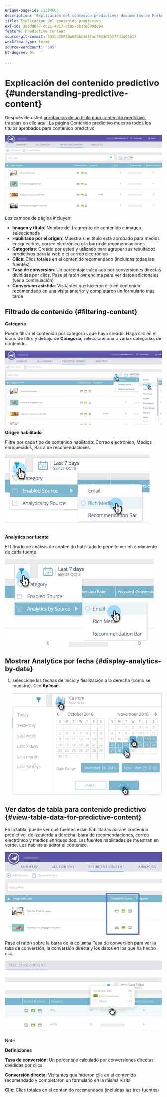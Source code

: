 ```yaml
---
unique-page-id: 11384665
description: 'Explicación del contenido predictivo: documentos de Marketo, documentación del producto'
title: Explicación del contenido predictivo
exl-id: 3a8dd077-dc21-4d17-bc85-bb32e009dd94
feature: Predictive Content
source-git-commit: 431bd258f9a68bbb9df7acf043085578d3d91b1f
workflow-type: tm+mt
source-wordcount: '305'
ht-degree: 0%

---
```


# Explicación del contenido predictivo {#understanding-predictive-content}

Después de usted [aprobación de un título para contenido predictivo](/help/marketo/product-docs/predictive-content/working-with-all-content/approve-a-title-for-predictive-content.md), trabajas en ello aquí. La página Contenido predictivo muestra todos los títulos aprobados para contenido predictivo.

![](assets/image2017-10-3-9-3a21-3a38.png)

Los campos de página incluyen:

* **Imagen y título**: Nombre del fragmento de contenido e imagen seleccionada
* **Habilitado por el origen**: Muestra si el título está aprobado para medios enriquecidos, correo electrónico o la barra de recomendaciones.
* **Categorías**: Creado por usted y utilizado para agrupar sus resultados predictivos para la web o el correo electrónico
* **Clics**: Clics totales en el contenido recomendado (incluidas todas las fuentes)
* **Tasa de conversión**: Un porcentaje calculado por conversiones directas divididas por clics. Pase el ratón por encima para ver datos adicionales (ver a continuación)
* **Conversión asistida**: Visitantes que hicieron clic en contenido recomendado en una visita anterior y completaron un formulario más tarde

## Filtrado de contenido {#filtering-content}

**Categoría**

Puede filtrar el contenido por categorías que haya creado. Haga clic en el icono de filtro y debajo de **Categoría**, seleccione una o varias categorías de contenido.

![](assets/image2017-10-3-9-3a24-3a38.png)

**Origen habilitado**

Filtre por cada tipo de contenido habilitado: Correo electrónico, Medios enriquecidos, Barra de recomendaciones.

![](assets/image2017-10-3-9-3a25-3a9.png)

**Analytics por fuente**

El filtrado de análisis de contenido habilitado le permite ver el rendimiento de cada fuente.

![](assets/image2017-10-3-9-3a25-3a34.png)

## Mostrar Analytics por fecha {#display-analytics-by-date}

1. seleccione las fechas de inicio y finalización a la derecha (como se muestra). Clic **Aplicar**.

   ![](assets/predictive-content-filter-by-date-hands.png)

## Ver datos de tabla para contenido predictivo {#view-table-data-for-predictive-content}

En la tabla, puede ver qué fuentes están habilitadas para el contenido predictivo, de izquierda a derecha: barra de recomendaciones, correo electrónico y medios enriquecidos. Las fuentes habilitadas se muestran en verde. Los habilita al editar el contenido.

![](assets/image2017-10-3-9-3a26-3a25.png)

Pase el ratón sobre la barra de la columna Tasa de conversión para ver la tasa de conversión, la conversión directa y los datos en los que ha hecho clic.

![](assets/predictive-content-conversion-rate-popup-hand.png)

>[!NOTE]
>
>**Definiciones**
>
>**Tasa de conversión**: Un porcentaje calculado por conversiones directas divididas por clics
>
>**Conversión directa**: Visitantes que hicieron clic en el contenido recomendado y completaron un formulario en la misma visita
>
>**Clic**: Clics totales en el contenido recomendado (incluidas las tres fuentes)
